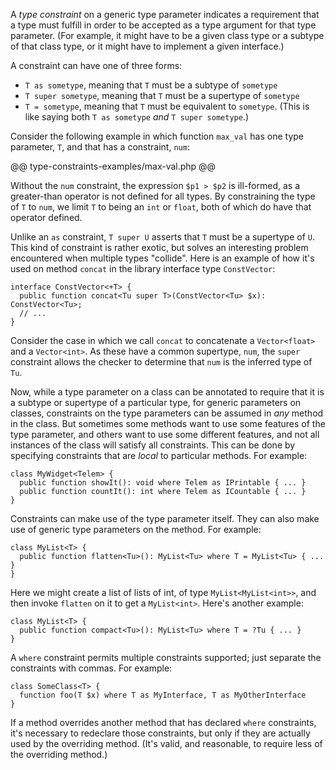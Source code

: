 A *type constraint* on a generic type parameter indicates a requirement that a type must fulfill in order to be accepted as a type
argument for that type parameter. (For example, it might have to be a given class type or a subtype of that class type, or it might
have to implement a given interface.)

A constraint can have one of three forms:
* `T as sometype`, meaning that `T` must be a subtype of `sometype`
* `T super sometype`, meaning that `T` must be a supertype of `sometype`
* `T = sometype`, meaning that `T` must be equivalent to `sometype`. (This is like saying both `T as sometype` *and* `T super sometype`.)

Consider the following example in which function `max_val` has one type parameter, `T`, and that has a constraint, `num`:

@@ type-constraints-examples/max-val.php @@

Without the `num` constraint, the expression `$p1 > $p2` is ill-formed, as a greater-than operator is not defined for all types. By
constraining the type of `T` to `num`, we limit `T` to being an `int` or `float`, both of which do have that operator defined.

Unlike an `as` constraint, `T super U` asserts that `T` must be a supertype of `U`. This kind of constraint is rather exotic, but solves
an interesting problem encountered when multiple types "collide". Here is an example of how it's used on method `concat` in the library interface
type `ConstVector`:

```Hack
interface ConstVector<+T> {
  public function concat<Tu super T>(ConstVector<Tu> $x): ConstVector<Tu>;
  // ...
}
```

Consider the case in which we call `concat` to concatenate a `Vector<float>` and a `Vector<int>`. As these have a common supertype, `num`,
the `super` constraint allows the checker to determine that `num` is the inferred type of `Tu`.

Now, while a type parameter on a class can be annotated to require that it is a subtype or supertype of a particular type, for generic parameters
on classes, constraints on the type parameters can be assumed in *any* method in the class. But sometimes some methods want to use some features of
the type parameter, and others want to use some different features, and not all instances of the class will satisfy all constraints. This can be done by
specifying constraints that are *local* to particular methods. For example:

```Hack
class MyWidget<Telem> {
  public function showIt(): void where Telem as IPrintable { ... }
  public function countIt(): int where Telem as ICountable { ... }
}
```

Constraints can make use of the type parameter itself. They can also make use of generic type parameters on the method. For example:

```Hack
class MyList<T> {
  public function flatten<Tu>(): MyList<Tu> where T = MyList<Tu> { ... }
}
```

Here we might create a list of lists of int, of type `MyList<MyList<int>>`, and then invoke `flatten` on it to get a `MyList<int>`. Here's another example:

```Hack
class MyList<T> {
  public function compact<Tu>(): MyList<Tu> where T = ?Tu { ... }
}
```

A `where` constraint permits multiple constraints supported; just separate the constraints with commas. For example:

```Hack
class SomeClass<T> {
  function foo(T $x) where T as MyInterface, T as MyOtherInterface
}
```

If a method overrides another method that has declared `where` constraints, it's necessary to redeclare
those constraints, but only if they are actually used by the overriding method. (It's valid, and reasonable, to require less of the overriding method.)
